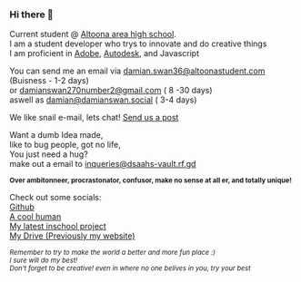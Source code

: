 ### Hi there 👋

Current student @ <a href="https://aahs.aasdcat.com">Altoona area high school</a>. <br>
I am a student developer who trys to innovate and do creative things <br>
I am proficient in <a href="https://adobe.com">Adobe</a>, <a href="https://autodesk.com">Autodesk</a>, and <a herf="https://jslang.info">Javascript</a>  <br>


You can send me an email via <a href="mailto:damian.swan36@altoonastudent.com">damian.swan36@altoonastudent.com</a> (Buisness - 1-2 days)<br> or <a href="mailto:damianswan270number2@gmail.com">damianswan270number2@gmail.com</a> ( 8 -30 days)<br> aswell as <a href="mailto:damian@damianswan.social">damian@damianswan.social</a> ( 3-4 days) <br>

We like snail e-mail, lets chat! <a href="mailto:damian.swan36@altoonastudent.com?cc=damianswan270number2@gmail.com&bcc=mail@damainswan.social&subject=This%20is%20the%20default%20subject%20for%20this%20email%2C%20say%20hello!&body=This%20is%20where%20you%20put%20your%20email%20body%20">Send us a post</a>

Want a dumb Idea made,<br>
like to bug people, got no life,<br>
You just need a hug?<br>
make out a email to inqueries@dsaahs-vault.rf.gd <br>

<sub><strong>Over ambitonneer, procrastonator, confusor, make no sense at all er, and totally unique!</strong></sub>

Check out some socials:<br>
<a href="https://github.com/DamianSwanAAJHS2">Github</a><br>
<a href="https://anotherkk5dire.web.app"> A cool human </a><br>
<a href="http://ohno.rf.gd"> My latest inschool project</a><br>
<a href="https://dsaahs-vault.web.app">My Drive (Previously my website)</a><br>

<sub><i>Remember to try to make the world a better and more fun place :)<br>I sure will do my best!<br>Don't forget to be creative! even in where no one belives in you, try your best</i></sub>

